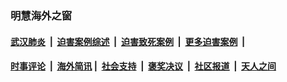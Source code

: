
### 明慧海外之窗

####  [武汉肺炎](indexes/365.md?t=01060800) &nbsp;|&nbsp;  [迫害案例综述](indexes/328.md?t=01060800) &nbsp;|&nbsp; [迫害致死案例](indexes/277.md?t=01060800)  &nbsp;|&nbsp; [更多迫害案例](indexes/81.md?t=01060800)  &nbsp;|&nbsp; 
####  [时事评论](indexes/251.md?t=01060800) &nbsp;|&nbsp; [海外简讯](indexes/245.md?t=01060800)&nbsp;|&nbsp;  [社会支持](indexes/140.md?t=01060800) &nbsp;|&nbsp; [褒奖决议](indexes/282.md?t=01060800) &nbsp;|&nbsp; [社区报道](indexes/91.md?t=01060800)  &nbsp;|&nbsp; [天人之间](indexes/78.md?t=01060800) 

